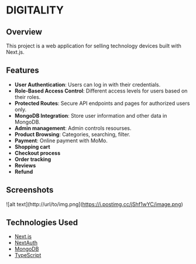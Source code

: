 # DIGITALITY 

## Overview

This project is a web application for selling technology devices built with Next.js. 

## Features

- **User Authentication**: Users can log in with their credentials.
- **Role-Based Access Control**: Different access levels for users based on their roles.
- **Protected Routes**: Secure API endpoints and pages for authorized users only.
- **MongoDB Integration**: Store user information and other data in MongoDB.
- **Admin management**: Admin controls resourses.
- **Product Browsing**: Categories, searching, filter.
- **Payment**: Online payment with MoMo.
- **Shopping cart**
- **Checkout process**
- **Order tracking**
- **Reviews**
- **Refund**

## Screenshots
![alt text](http://url/to/img.png](https://i.postimg.cc/jShf1wYC/image.png)

## Technologies Used
- [Next.js](https://nextjs.org/)
- [NextAuth](https://next-auth.js.org/)
- [MongoDB](https://www.mongodb.com/)
- [TypeScript](https://www.typescriptlang.org/)
